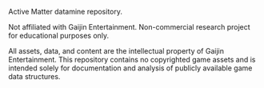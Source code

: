Active Matter datamine repository.

Not affiliated with Gaijin Entertainment. Non-commercial research project for educational purposes only.

All assets, data, and content are the intellectual property of Gaijin Entertainment. This repository contains no copyrighted game assets and is intended solely for documentation and analysis of publicly available game data structures.